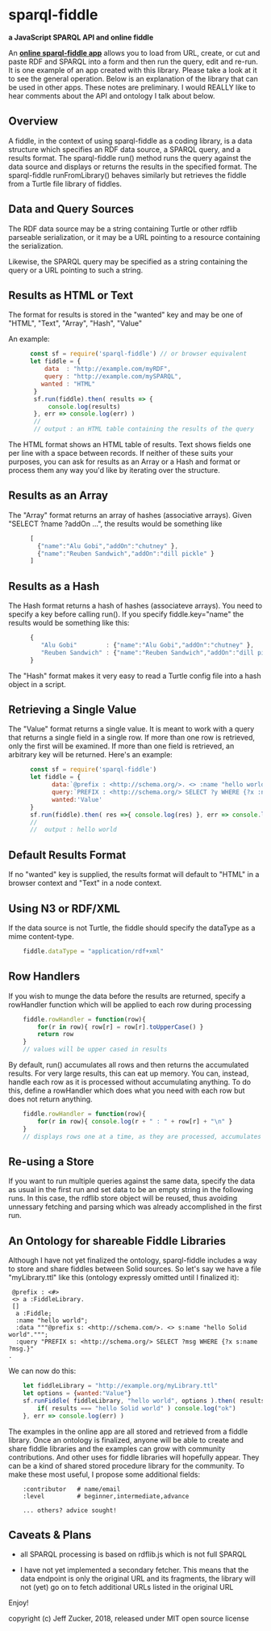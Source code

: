 # sparql-fiddle
**a JavaScript SPARQL API and online fiddle**

An <b><a href="https://jeff-zucker.github.io/sparql-fiddle/" target="_blank">online sparql-fiddle app</a></b> allows you to load from URL, create, or cut and paste RDF and SPARQL into a form and then run the query, edit and re-run. It is one example of an app created with this library. Please take a look at it to see the general operation.   Below is an explanation of the library that can be used in other apps. These notes are preliminary. I would REALLY like to hear comments about the API and ontology I talk about below.

## Overview

A fiddle, in the context of using sparql-fiddle as a coding library, is a data
structure which specifies an RDF data source, a SPARQL  query, and a 
results format.  The sparql-fiddle run() method runs the query against
the data source and displays or returns the results in the specified format.
The sparql-fiddle runFromLibrary() behaves similarly but retrieves the
fiddle from a Turtle file library of fiddles.


## Data and Query Sources

The RDF data source may be a string containing Turtle or other rdflib
parseable serialization, or it may be a URL pointing to a resource containing 
the serialization.

Likewise, the SPARQL query may be specified as a string containing the 
query or a URL pointing to such a string.

## Results as HTML or Text

The format for results is stored in the "wanted" key and may be one of "HTML",  "Text", "Array", "Hash", "Value"

An example:

```javascript
      const sf = require('sparql-fiddle') // or browser equivalent
      let fiddle = {
          data  : "http://example.com/myRDF",
          query : "http://example.com/mySPARQL",
         wanted : "HTML"
       }
       sf.run(fiddle).then( results => {
           console.log(results)
       }, err => console.log(err) )
       // 
       // output : an HTML table containing the results of the query
```       
The HTML format shows an HTML table of results.  Text shows fields
one per line with a space between records.  If neither of these
suits your purposes, you can ask for results as an Array or a Hash
and format or process them any way you'd like by iterating over the structure.

## Results as an Array

The "Array" format returns an array of hashes (associative arrays). Given 
"SELECT ?name ?addOn ...", the results would be something like

```javascript
      [ 
        {"name":"Alu Gobi","addOn":"chutney" },
        {"name":"Reuben Sandwich","addOn":"dill pickle" }
      ]
```
## Results as a Hash

The Hash format returns a hash of hashes (associateve arrays). You need to
specify a key before calling run().  If you specify fiddle.key="name" 
the results would be something like this:

```javascript
      { 
         "Alu Gobi"        : {"name":"Alu Gobi","addOn":"chutney" },
         "Reuben Sandwich" : {"name":"Reuben Sandwich","addOn":"dill pickle" }
      }
```      
The "Hash" format makes it very easy to read a Turtle config file into a
hash object in a script.

## Retrieving a Single Value

The "Value" format returns a single value.  It is meant to work with a
query that returns a single field in a single row.  If more than one row
is retrieved, only the first will be examined.  If more than one field is
retrieved, an arbitrary key will be returned.   Here's an example:

```javascript
      const sf = require('sparql-fiddle')
      let fiddle = {
            data:`@prefix : <http://schema.org/>. <> :name "hello world".`,
            query:`PREFIX : <http://schema.org/> SELECT ?y WHERE {?x :name ?y .}`,
            wanted:'Value'
      }
      sf.run(fiddle).then( res =>{ console.log(res) }, err => console.log(err) )
      //
      //  output : hello world
```
## Default Results Format

If no "wanted" key is supplied, the results format will default to "HTML" 
in a browser context and "Text" in a node context.

## Using N3 or RDF/XML 

If the data source is not Turtle, the fiddle should specify the dataType
as a mime content-type.
```javascript
    fiddle.dataType = "application/rdf+xml"
```
## Row Handlers

If you wish to munge the data before the results are returned, 
specify a rowHandler function which will be applied to each row
during processing
```javascript
    fiddle.rowHandler = function(row){
        for(r in row){ row[r] = row[r].toUpperCase() }
        return row
    }
    // values will be upper cased in results
```
By default, run() accumulates all rows and then returns the accumulated
results.  For very large results, this can eat up memory.  You can, instead,
handle each row as it is processed without accumulating anything.  To do
this, define a rowHandler which does what you need with each row but does
not return anything.
```javascript
    fiddle.rowHandler = function(row){
        for(r in row){ console.log(r + " : " + row[r] + "\n" }
    }
    // displays rows one at a time, as they are processed, accumulates nothing
```
## Re-using a Store

If you want to run multiple queries against the same data, specify the data as
usual in the first run and set data to be an empty string in the following
runs.  In this case, the rdflib store object will be reused, thus avoiding
unnessary fetching and parsing which was already accomplished in the first
run.

## An Ontology for shareable Fiddle Libraries

Although I have not yet finalized the ontology, sparql-fiddle includes
a way to store and share fiddles between Solid sources. So let's say we
have a file "myLibrary.ttl" like this (ontology expressly omitted until 
I finalized it):
```turtle
 @prefix : <#>
 <> a :FiddleLibrary.
 [] 
  a :Fiddle;
  :name "hello world";
  :data """@prefix s: <http://schema.com/>. <> s:name "hello Solid world".""";
  :query "PREFIX s: <http://schema.org/> SELECT ?msg WHERE {?x s:name ?msg.}"
.
```
We can now do this:
```javascript
    let fiddleLibrary = "http://example.org/myLibrary.ttl"
    let options = {wanted:"Value"}
    sf.runFiddle( fiddleLibrary, "hello world", options ).then( results => {
        if( results === "hello Solid world" ) console.log("ok")
    }, err => console.log(err) )
```
The examples in the online app are all stored and retrieved from a
fiddle library.  Once an ontology is finalized, anyone will be able
to create and share fiddle libraries and the examples can grow with
community contributions. And other uses for fiddle libraries will
hopefully appear. They can be a kind of shared stored procedure library
for the community.  To make these most useful, I propose some
additional fields:
```turtle
    :contributor   # name/email 
    :level         # beginner,intermediate,advance
    
    ... others? advice sought!
```    
## Caveats & Plans

  * all SPARQL processing is based on rdflib.js which is not full SPARQL

  * I have not yet implemented a secondary fetcher.  This means that 
    the data endpoint is only the original URL and its fragments, the
    library will not (yet) go on to fetch additional URLs listed in the 
    original URL

Enjoy!

copyright (c) Jeff Zucker, 2018, released under MIT open source license







